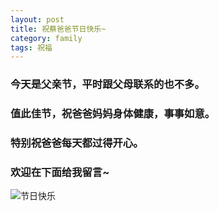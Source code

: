 ```yaml
--- 
layout: post 
title: 祝蔡爸爸节日快乐~
category: family 
tags: 祝福 
---
```


### 今天是父亲节，平时跟父母联系的也不多。

### 值此佳节，祝爸爸妈妈身体健康，事事如意。

### 特别祝爸爸每天都过得开心。

### 欢迎在下面给我留言~

![节日快乐](http://img4.imgtn.bdimg.com/it/u=1557299738,1423018934&fm=11&gp=0.jpg)